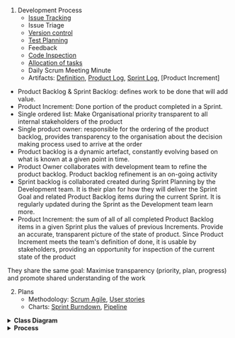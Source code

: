 1. Development Process
   * [Issue Tracking](https://git.cs.kent.ac.uk/co886/g6/issues)
   * Issue Triage
   * [Version control](https://git.cs.kent.ac.uk/co886/g6/network/master)
   * [Test Planning](https://git.cs.kent.ac.uk/co886/g6/wikis/CO886_G6_Documentation/Quality-Assurance)
   * Feedback
   * [Code Inspection](https://git.cs.kent.ac.uk/co886/g6/wikis/CO886_G6_Documentation/Quality-Assurance)
   * [Allocation of tasks](https://git.cs.kent.ac.uk/co886/g6/graphs/master) 
   * Daily Scrum Meeting Minute
   * Artifacts: [Definition](./Definition/Scum-Agile-Artifacts), [Product Log](https://git.cs.kent.ac.uk/co886/g6/issues), [Sprint Log](https://git.cs.kent.ac.uk/co886/g6/milestones/3), [Product Increment]
* Product Backlog & Sprint Backlog: defines work to be done that will add value. 
* Product Increment: Done portion of the product completed in a Sprint.
* Single ordered list: Make Organisational priority transparent to all internal stakeholders of the product
* Single product owner: responsible for the ordering of the product backlog, provides transparency to the organisation about the decision making process used to arrive at the order
* Product backlog is a dynamic artefact, constantly evolving based on what is known at a given point in time.
* Product Owner collaborates with development team to refine the product backlog. Product backlog refinement is an on-going activity 
* Sprint backlog is collaborated created during Sprint Planning  by the Development team. It is their plan for how they will deliver the Sprint Goal and related Product Backlog items during the current Sprint. It is regularly updated during the Sprint as the Development team learn more.
* Product Increment: the sum of all of all completed Product Backlog items in a given Sprint plus the values of previous Increments. Provide an accurate, transparent picture of the state of product. Since Product Increment meets the team's definition of done, it is usable by stakeholders, providing an opportunity for inspection of the current state of the product
 
They share the same goal: Maximise transparency (priority, plan, progress) and promote shared understanding of the work  

2. Plans
   * Methodology: [Scrum Agile](./Definition/Scrum-Agile), [User stories](./User-Stories)    
   * Charts: [Sprint Burndown](https://git.cs.kent.ac.uk/co886/g6/milestones/3), [Pipeline](https://git.cs.kent.ac.uk/co886/g6/pipelines/charts) 

<details><summary><b>Class Diagram</b></summary>
![HEAT_class_diagram](uploads/3097e9933fe380a5150d54e3325da0b7/HEAT_class_diagram.jpg)</details>  

<details><summary><b>Process</b></summary>   
![image](uploads/f8d34373384eb3f0b40d07697daf05f1/image.png)<br>   
Reference: [Microsoft Azure](https://docs.microsoft.com/en-us/azure/devops/boards/work-items/guidance/_img/agile-process-work-tracking-wits.png?view=azure-devops)</details>     